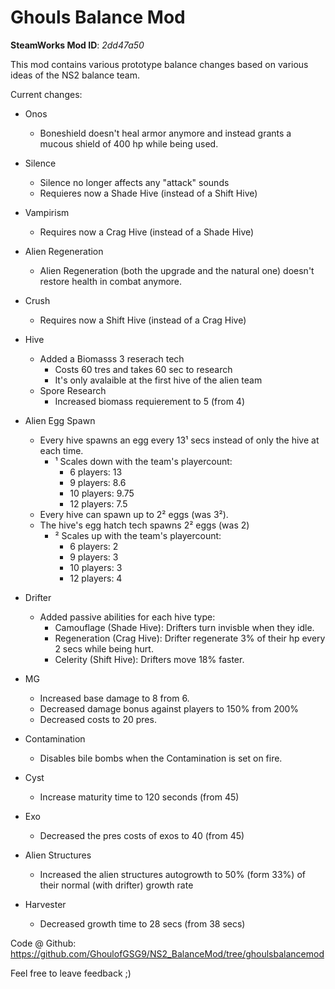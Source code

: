 # Ghouls Balance Mod

**SteamWorks Mod ID**: *2dd47a50*

This mod contains various prototype balance changes based on various ideas of the NS2 balance team.

Current changes:

- Onos 
    - Boneshield doesn't heal armor anymore and instead grants a mucous shield of 400 hp while being used.
    
- Silence
    - Silence no longer affects any "attack" sounds
    - Requieres now a Shade Hive (instead of a Shift Hive)
    
- Vampirism 
    - Requires now a Crag Hive (instead of a Shade Hive)

- Alien Regeneration
    - Alien Regeneration (both the upgrade and the natural one) doesn't restore health in combat anymore.

- Crush
    - Requires now a Shift Hive (instead of a Crag Hive)
    
- Hive
    - Added a Biomasss 3 reserach tech
        - Costs 60 tres and takes 60 sec to research
        - It's only avalaible at the first hive of the alien team
    - Spore Research
        - Increased biomass requierement to 5 (from 4)
        
- Alien Egg Spawn
    - Every hive spawns an egg every 13¹ secs instead of only the hive at each time.
        - ¹ Scales down with the team's playercount:
            - 6 players: 13
            - 9 players: 8.6
            - 10 players: 9.75
            - 12 players: 7.5
    - Every hive can spawn up to 2² eggs (was 3²).
    - The hive's egg hatch tech spawns 2² eggs (was 2)
        - ² Scales up with the team's playercount:
            - 6 players: 2
            - 9 players: 3
            - 10 players: 3
            - 12 players: 4
        
- Drifter 
    - Added passive abilities for each hive type:
        - Camouflage (Shade Hive): Drifters turn invisble when they idle.
        - Regeneration (Crag Hive): Drifter regenerate 3% of their hp every 2 secs while being hurt.
        - Celerity (Shift Hive): Drifters move 18% faster.
        
- MG
    - Increased base damage to 8 from 6. 
    - Decreased damage bonus against players to 150% from 200%
    - Decreased costs to 20 pres.

- Contamination
    - Disables bile bombs when the Contamination is set on fire.
    
- Cyst
    - Increase maturity time to 120 seconds (from 45)
    
- Exo
    - Decreased the pres costs of exos to 40 (from 45)

- Alien Structures
    -  Increased the alien structures autogrowth to 50% (form 33%) of their normal (with drifter) growth rate

- Harvester
    - Decreased growth time to 28 secs (from 38 secs)

Code @ Github: https://github.com/GhoulofGSG9/NS2_BalanceMod/tree/ghoulsbalancemod

Feel free to leave feedback ;)
